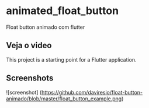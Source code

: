 # animated_float_button

Float button animado com flutter

## Veja o video

This project is a starting point for a Flutter application.

## Screenshots

![screenshot] (https://github.com/daviresio/float-button-animado/blob/master/float_button_example.png)
